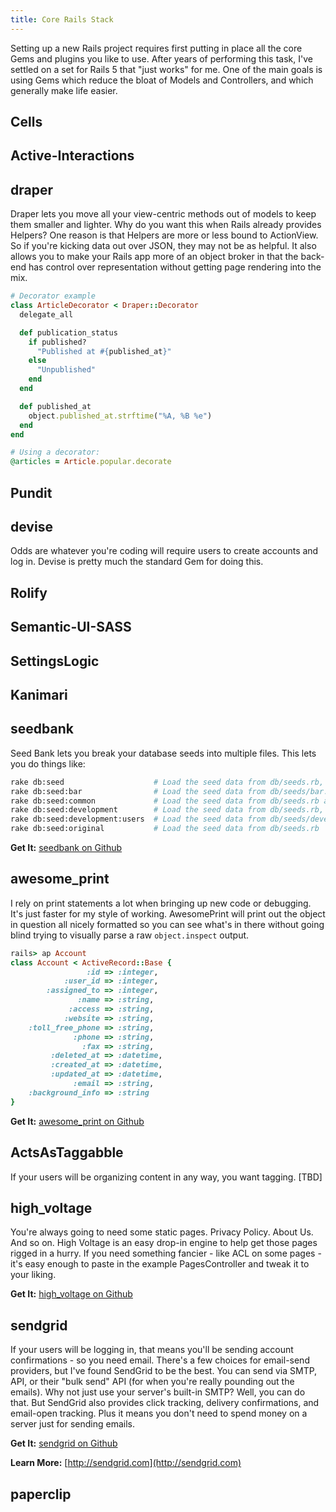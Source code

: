 ```yaml
---
title: Core Rails Stack
---
```


Setting up a new Rails project requires first putting in place all the core Gems and plugins you like to use. After years
of performing this task, I've settled on a set for Rails 5 that "just works" for me. One of the main goals is using Gems
which reduce the bloat of Models and Controllers, and which generally make life easier.


## Cells

## Active-Interactions

## draper

Draper lets you move all your view-centric methods out of models to keep them smaller and lighter. Why do you want this
when Rails already provides Helpers? One reason is that Helpers are more or less bound to ActionView. So if you're
kicking data out over JSON, they may not be as helpful. It also allows you to make your Rails app more of an object
broker in that the back-end has control over representation without getting page rendering into the mix.

```ruby
# Decorator example
class ArticleDecorator < Draper::Decorator
  delegate_all

  def publication_status
    if published?
      "Published at #{published_at}"
    else
      "Unpublished"
    end
  end

  def published_at
    object.published_at.strftime("%A, %B %e")
  end
end
```

```ruby
# Using a decorator:
@articles = Article.popular.decorate
```

## Pundit

## devise

Odds are whatever you're coding will require users to create accounts and log in. Devise is pretty much the standard
Gem for doing this.

## Rolify

## Semantic-UI-SASS

## SettingsLogic

## Kanimari

## seedbank

Seed Bank lets you break your database seeds into multiple files. This lets you do things like:

```bash
rake db:seed                    # Load the seed data from db/seeds.rb, db/seeds/*.seeds.rb and db/seeds/ENVIRONMENT/*.seeds.rb. ENVIRONMENT is the current environment in Rails.env.
rake db:seed:bar                # Load the seed data from db/seeds/bar.seeds.rb
rake db:seed:common             # Load the seed data from db/seeds.rb and db/seeds/*.seeds.rb.
rake db:seed:development        # Load the seed data from db/seeds.rb, db/seeds/*.seeds.rb and db/seeds/development/*.seeds.rb.
rake db:seed:development:users  # Load the seed data from db/seeds/development/users.seeds.rb
rake db:seed:original           # Load the seed data from db/seeds.rb
```

**Get It:** [seedbank on Github](https://github.com/james2m/seedbank)

## awesome_print

I rely on print statements a lot when bringing up new code or debugging. It's just faster for my style of working. AwesomePrint will
print out the object in question all nicely formatted so you can see what's in there without going blind trying to visually
parse a raw `object.inspect` output.

```ruby
rails> ap Account
class Account < ActiveRecord::Base {
                 :id => :integer,
            :user_id => :integer,
        :assigned_to => :integer,
               :name => :string,
             :access => :string,
            :website => :string,
    :toll_free_phone => :string,
              :phone => :string,
                :fax => :string,
         :deleted_at => :datetime,
         :created_at => :datetime,
         :updated_at => :datetime,
              :email => :string,
    :background_info => :string
}
```

**Get It:** [awesome_print on Github](https://github.com/awesome-print/awesome_print)

## ActsAsTaggabble

If your users will be organizing content in any way, you want tagging. [TBD]

## high_voltage

You're always going to need some static pages. Privacy Policy. About Us. And so on. High Voltage is an easy drop-in engine
to help get those pages rigged in a hurry. If you need something fancier - like ACL on some pages - it's easy enough to
paste in the example PagesController and tweak it to your liking.

**Get It:** [high_voltage on Github](https://github.com/thoughtbot/high_voltage)

## sendgrid

If your users will be logging in, that means you'll be sending account confirmations - so you need email. There's a few
choices for email-send providers, but I've found SendGrid to be the best. You can send via SMTP, API, or their "bulk send" API
(for when you're really pounding out the emails). Why not just use your server's built-in SMTP? Well, you can do that. But SendGrid
also provides click tracking, delivery confirmations, and email-open tracking. Plus it means you don't need to spend money
on a server just for sending emails.

**Get It:** [sendgrid on Github](https://github.com/stephenb/sendgrid)

**Learn More:** [http://sendgrid.com](http://sendgrid.com)

## paperclip
